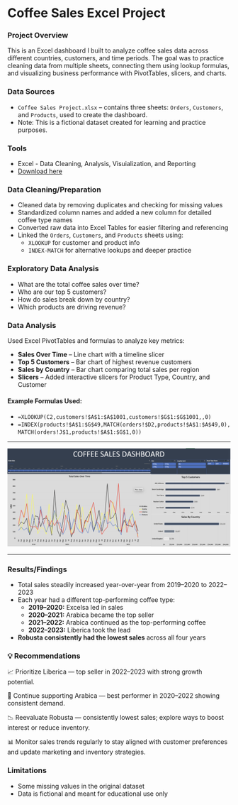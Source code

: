 # Coffee Sales Excel Project

### Project Overview


This is an Excel dashboard I built to analyze coffee sales data across different countries, customers, and time periods. The goal was to practice cleaning data from multiple sheets, connecting them using lookup formulas, and visualizing business performance with PivotTables, slicers, and charts.






### Data Sources
- `Coffee Sales Project.xlsx` – contains three sheets: `Orders`, `Customers`, and `Products`, used to create the dashboard.
- Note: This is a fictional dataset created for learning and practice purposes.
 

### Tools

- Excel - Data Cleaning, Analysis, Visuialization, and Reporting
- [Download here](https://lccuny-my.sharepoint.com/:x:/g/personal/ali_jabbi_lc_cuny_edu/EaOrhkt5S2lEiRSjQ64pNewBbFTCszjP7dur-7Vp6EEeQA?e=KbfGb1)

### Data Cleaning/Preparation

- Cleaned data by removing duplicates and checking for missing values
- Standardized column names and added a new column for detailed coffee type names
- Converted raw data into Excel Tables for easier filtering and referencing
- Linked the `Orders`, `Customers`, and `Products` sheets using:
  - `XLOOKUP` for customer and product info
  - `INDEX-MATCH` for alternative lookups and deeper practice








### Exploratory Data Analysis
- What are the total coffee sales over time?
- Who are our top 5 customers?
- How do sales break down by country?
- Which products are driving revenue?


### Data Analysis


Used Excel PivotTables and formulas to analyze key metrics:

- **Sales Over Time** – Line chart with a timeline slicer
- **Top 5 Customers** – Bar chart of highest revenue customers
- **Sales by Country** – Bar chart comparing total sales per region
- **Slicers** – Added interactive slicers for Product Type, Country, and Customer

#### Example Formulas Used:
- `=XLOOKUP(C2,customers!$A$1:$A$1001,customers!$G$1:$G$1001,,0)`
- `=INDEX(products!$A$1:$G$49,MATCH(orders!$D2,products!$A$1:$A$49,0),MATCH(orders!J$1,products!$A$1:$G$1,0))`





---

![Dashboard Screenshot](dashboard-screenshot.png)

---





### Results/Findings

- Total sales steadily increased year-over-year from 2019–2020 to 2022–2023  
- Each year had a different top-performing coffee type:
  - **2019–2020:** Excelsa led in sales  
  - **2020–2021:** Arabica became the top seller  
  - **2021–2022:** Arabica continued as the top-performing coffee  
  - **2022–2023:** Liberica took the lead  
- **Robusta consistently had the lowest sales** across all four years 






### 💡 Recommendations

📈 Prioritize Liberica — top seller in 2022–2023 with strong growth potential.

🔁 Continue supporting Arabica — best performer in 2020–2022 showing consistent demand.

📉 Reevaluate Robusta — consistently lowest sales; explore ways to boost interest or reduce inventory.

📊 Monitor sales trends regularly to stay aligned with customer preferences and update marketing and inventory strategies.





### Limitations

- Some missing values in the original dataset
- Data is fictional and meant for educational use only


